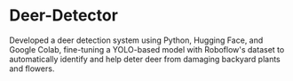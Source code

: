 # Deer-Detector
Developed a deer detection system using Python, Hugging Face, and Google Colab, fine-tuning a YOLO-based model with Roboflow's dataset to automatically identify and help deter deer from damaging backyard plants and flowers.
